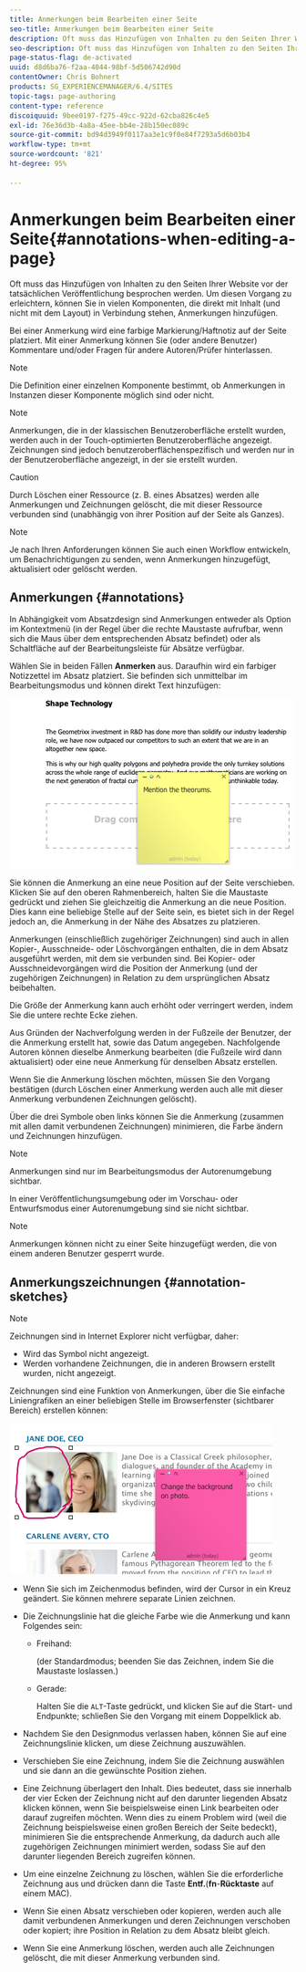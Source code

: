 ```yaml
---
title: Anmerkungen beim Bearbeiten einer Seite
seo-title: Anmerkungen beim Bearbeiten einer Seite
description: Oft muss das Hinzufügen von Inhalten zu den Seiten Ihrer Website vor der tatsächlichen Veröffentlichung besprochen werden. Zur Erleichterung dieses Vorgangs können Sie in vielen Komponenten, die in direkter Verbindung mit dem Inhalt stehen, Anmerkungen hinzufügen.
seo-description: Oft muss das Hinzufügen von Inhalten zu den Seiten Ihrer Website vor der tatsächlichen Veröffentlichung besprochen werden. Zur Erleichterung dieses Vorgangs können Sie in vielen Komponenten, die in direkter Verbindung mit dem Inhalt stehen, Anmerkungen hinzufügen.
page-status-flag: de-activated
uuid: d8d6ba76-f2aa-4044-98bf-5d506742d90d
contentOwner: Chris Bohnert
products: SG_EXPERIENCEMANAGER/6.4/SITES
topic-tags: page-authoring
content-type: reference
discoiquuid: 9bee0197-f275-49cc-922d-62cba826c4e5
exl-id: 76e36d3b-4a8a-45ee-bb4e-28b150ec089c
source-git-commit: bd94d3949f0117aa3e1c9f0e84f7293a5d6b03b4
workflow-type: tm+mt
source-wordcount: '821'
ht-degree: 95%

---
```


# Anmerkungen beim Bearbeiten einer Seite{#annotations-when-editing-a-page}

Oft muss das Hinzufügen von Inhalten zu den Seiten Ihrer Website vor der tatsächlichen Veröffentlichung besprochen werden. Um diesen Vorgang zu erleichtern, können Sie in vielen Komponenten, die direkt mit Inhalt (und nicht mit dem Layout) in Verbindung stehen, Anmerkungen hinzufügen.

Bei einer Anmerkung wird eine farbige Markierung/Haftnotiz auf der Seite platziert. Mit einer Anmerkung können Sie (oder andere Benutzer) Kommentare und/oder Fragen für andere Autoren/Prüfer hinterlassen.

>[!NOTE]
>
>Die Definition einer einzelnen Komponente bestimmt, ob Anmerkungen in Instanzen dieser Komponente möglich sind oder nicht.

>[!NOTE]
>
>Anmerkungen, die in der klassischen Benutzeroberfläche erstellt wurden, werden auch in der Touch-optimierten Benutzeroberfläche angezeigt. Zeichnungen sind jedoch benutzeroberflächenspezifisch und werden nur in der Benutzeroberfläche angezeigt, in der sie erstellt wurden.

>[!CAUTION]
>
>Durch Löschen einer Ressource (z. B. eines Absatzes) werden alle Anmerkungen und Zeichnungen gelöscht, die mit dieser Ressource verbunden sind (unabhängig von ihrer Position auf der Seite als Ganzes).

>[!NOTE]
>
>Je nach Ihren Anforderungen können Sie auch einen Workflow entwickeln, um Benachrichtigungen zu senden, wenn Anmerkungen hinzugefügt, aktualisiert oder gelöscht werden.

## Anmerkungen {#annotations}

In Abhängigkeit vom Absatzdesign sind Anmerkungen entweder als Option im Kontextmenü (in der Regel über die rechte Maustaste aufrufbar, wenn sich die Maus über dem entsprechenden Absatz befindet) oder als Schaltfläche auf der Bearbeitungsleiste für Absätze verfügbar.

Wählen Sie in beiden Fällen **Anmerken** aus. Daraufhin wird ein farbiger Notizzettel im Absatz platziert. Sie befinden sich unmittelbar im Bearbeitungsmodus und können direkt Text hinzufügen:

![chlimage_1-137](assets/chlimage_1-137.png)

Sie können die Anmerkung an eine neue Position auf der Seite verschieben. Klicken Sie auf den oberen Rahmenbereich, halten Sie die Maustaste gedrückt und ziehen Sie gleichzeitig die Anmerkung an die neue Position. Dies kann eine beliebige Stelle auf der Seite sein, es bietet sich in der Regel jedoch an, die Anmerkung in der Nähe des Absatzes zu platzieren.

Anmerkungen (einschließlich zugehöriger Zeichnungen) sind auch in allen Kopier-, Ausschneide- oder Löschvorgängen enthalten, die in dem Absatz ausgeführt werden, mit dem sie verbunden sind. Bei Kopier- oder Ausschneidevorgängen wird die Position der Anmerkung (und der zugehörigen Zeichnungen) in Relation zu dem ursprünglichen Absatz beibehalten.

Die Größe der Anmerkung kann auch erhöht oder verringert werden, indem Sie die untere rechte Ecke ziehen.

Aus Gründen der Nachverfolgung werden in der Fußzeile der Benutzer, der die Anmerkung erstellt hat, sowie das Datum angegeben. Nachfolgende Autoren können dieselbe Anmerkung bearbeiten (die Fußzeile wird dann aktualisiert) oder eine neue Anmerkung für denselben Absatz erstellen.

Wenn Sie die Anmerkung löschen möchten, müssen Sie den Vorgang bestätigen (durch Löschen einer Anmerkung werden auch alle mit dieser Anmerkung verbundenen Zeichnungen gelöscht).

Über die drei Symbole oben links können Sie die Anmerkung (zusammen mit allen damit verbundenen Zeichnungen) minimieren, die Farbe ändern und Zeichnungen hinzufügen.

>[!NOTE]
>
>Anmerkungen sind nur im Bearbeitungsmodus der Autorenumgebung sichtbar. 
>
>In einer Veröffentlichungsumgebung oder im Vorschau- oder Entwurfsmodus einer Autorenumgebung sind sie nicht sichtbar.

>[!NOTE]
>
>Anmerkungen können nicht zu einer Seite hinzugefügt werden, die von einem anderen Benutzer gesperrt wurde.


## Anmerkungszeichnungen {#annotation-sketches}

>[!NOTE]
>
>Zeichnungen sind in Internet Explorer nicht verfügbar, daher:
>
>* Wird das Symbol nicht angezeigt.
>* Werden vorhandene Zeichnungen, die in anderen Browsern erstellt wurden, nicht angezeigt.

>



Zeichnungen sind eine Funktion von Anmerkungen, über die Sie einfache Liniengrafiken an einer beliebigen Stelle im Browserfenster (sichtbarer Bereich) erstellen können:

![chlimage_1-138](assets/chlimage_1-138.png)

* Wenn Sie sich im Zeichenmodus befinden, wird der Cursor in ein Kreuz geändert. Sie können mehrere separate Linien zeichnen.
* Die Zeichnungslinie hat die gleiche Farbe wie die Anmerkung und kann Folgendes sein:

   * Freihand:

      (der Standardmodus; beenden Sie das Zeichnen, indem Sie die Maustaste loslassen.)

   * Gerade:

      Halten Sie die `ALT`-Taste gedrückt, und klicken Sie auf die Start- und Endpunkte; schließen Sie den Vorgang mit einem Doppelklick ab.

* Nachdem Sie den Designmodus verlassen haben, können Sie auf eine Zeichnungslinie klicken, um diese Zeichnung auszuwählen.
* Verschieben Sie eine Zeichnung, indem Sie die Zeichnung auswählen und sie dann an die gewünschte Position ziehen.
* Eine Zeichnung überlagert den Inhalt. Dies bedeutet, dass sie innerhalb der vier Ecken der Zeichnung nicht auf den darunter liegenden Absatz klicken können, wenn Sie beispielsweise einen Link bearbeiten oder darauf zugreifen möchten. Wenn dies zu einem Problem wird (weil die Zeichnung beispielsweise einen großen Bereich der Seite bedeckt), minimieren Sie die entsprechende Anmerkung, da dadurch auch alle zugehörigen Zeichnungen minimiert werden, sodass Sie auf den darunter liegenden Bereich zugreifen können.
* Um eine einzelne Zeichnung zu löschen, wählen Sie die erforderliche Zeichnung aus und drücken dann die Taste **Entf.**(**fn**-**Rücktaste** auf einem MAC).

* Wenn Sie einen Absatz verschieben oder kopieren, werden auch alle damit verbundenen Anmerkungen und deren Zeichnungen verschoben oder kopiert; ihre Position in Relation zu dem Absatz bleibt gleich.
* Wenn Sie eine Anmerkung löschen, werden auch alle Zeichnungen gelöscht, die mit dieser Anmerkung verbunden sind.
